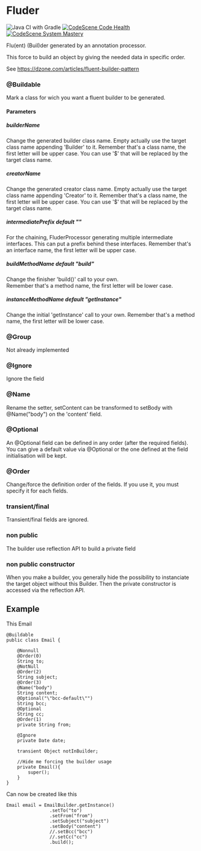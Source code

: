 # Fluder

![Java CI with Gradle](https://github.com/tokazio/fluder/workflows/Java%20CI%20with%20Gradle/badge.svg)
[![CodeScene Code Health](https://codescene.io/projects/39222/status-badges/code-health)](https://codescene.io/projects/39222)
[![CodeScene System Mastery](https://codescene.io/projects/39222/status-badges/system-mastery)](https://codescene.io/projects/39222)

Flu(ent) (Buil)der generated by an annotation processor.

This force to build an object by giving the needed data in specific order.

See https://dzone.com/articles/fluent-builder-pattern

### @Buildable
Mark a class for wich you want a fluent builder to be generated.

#### Parameters

##### builderName
Change the generated builder class name.
Empty actually use the target class name appending 'Builder' to it.
Remember that's a class name, the first letter will be upper case.
You can use '$' that will be replaced by the target class name.
      
##### creatorName
Change the generated creator class name.
Empty actually use the target class name appending 'Creator' to it.
Remember that's a class name, the first letter will be upper case.
You can use '$' that will be replaced by the target class name.
      
##### intermediatePrefix default ""
For the chaining, FluderProcessor generating multiple intermediate interfaces.
This can put a prefix behind these interfaces.
Remember that's an interface name, the first letter will be upper case.
      
##### buildMethodName default "build"
Change the finisher 'build()' call to your own.    
Remember that's a method name, the first letter will be lower case.
      
##### instanceMethodName default "getInstance"
Change the initial 'getInstance' call to your own.
Remember that's a method name, the first letter will be lower case.

### @Group
Not already implemented

### @Ignore
Ignore the field

### @Name
Rename the setter, setContent can be transformed to setBody with @Name("body") on the 'content' field.

### @Optional
An @Optional field can be defined in any order (after the required fields).
You can give a default value via @Optional or the one defined at the field initialisation will be kept.

### @Order
Change/force the definition order of the fields.
If you use it, you must specify it for each fields.

### transient/final
Transient/final fields are ignored.

### non public
The builder use reflection API to build a private field

### non public constructor
When you make a builder, you generally hide the possibility to instanciate the target object without this Builder.
Then the private constructor is accessed via the reflection API.

## Example

This Email
```
@Buildable
public class Email {

    @Nonnull
    @Order(0)
    String to;
    @NotNull
    @Order(2)
    String subject;
    @Order(3)
    @Name("body")
    String content;
    @Optional("\"bcc-default\"")
    String bcc;
    @Optional
    String cc;
    @Order(1)
    private String from;

    @Ignore
    private Date date;

    transient Object notInBuilder;

    //Hide me forcing the builder usage
    private Email(){
        super();
    }
}
```
Can now be created like this
```
Email email = EmailBuilder.getInstance()
                .setTo("to")
                .setFrom("from")
                .setSubject("subject")
                .setBody("content")
                //.setBcc("bcc")
                //.setCc("cc")
                .build();
```
